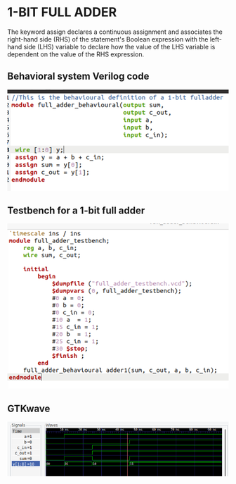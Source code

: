 # 1-BIT FULL ADDER
The keyword assign declares a continuous assignment and associates the right-hand side (RHS) of the statement's Boolean expression with the left-hand side (LHS) variable to declare how the value of the LHS variable is dependent on the value of the RHS expression.

## Behavioral system Verilog code

![img](/pix/F1.png)

## Testbench for a 1-bit full adder

![img](/pix/F2.png)

## GTKwave 

![img](/pix/F3.png)
